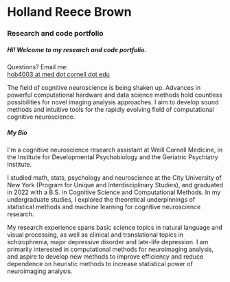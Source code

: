 # Holland Reece Brown
### Research and code portfolio

##### Hi! Welcome to my research and code portfolio.

Questions? Email me:<br>
[hob4003 at med dot cornell dot edu](mailto:hob4003@med.cornell.edu)

<p>The field of cognitive neuroscience is being shaken up. Advances in powerful computational hardware and data science methods hold countless possibilities for novel imaging analysis approaches. I aim to develop sound methods and intuitive tools for the rapidly evolving field of computational cognitive neuroscience.<p>

##### My Bio

<p>I'm a cognitive neuroscience research assistant at Weill Cornell Medicine, in the Institute for Developmental Psychobiology and the Geriatric Psychiatry Institute.<p>

<p>I studied math, stats, psychology and neuroscience at the City University of New York (Program for Unique and Interdisciplinary Studies), and graduated in 2022 with a B.S. in Cognitive Science and Computational Methods. In my undergraduate studies, I explored the theoretical underpinnings of statistical methods and machine learning for cognitive neuroscience research.<p>

<p>My research experience spans basic science topics in natural language and visual processing, as well as clinical and translational topics in schizophrenia, major depressive disorder and late-life depression. I am primarily interested in computational methods for neuroimaging analysis, and aspire to develop new methods to improve efficiency and reduce dependence on heuristic methods to increase statistical power of neuroimaging analysis.<p>




